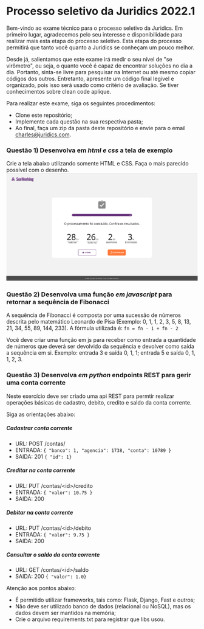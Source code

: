 # Processo seletivo da Juridics 2022.1

Bem-vindo ao exame técnico para o processo seletivo da Juridics.
Em primeiro lugar, agradecemos pelo seu interesse e disponibilidade para realizar mais esta etapa do processo seletivo.
Esta etapa do processo permitirá que tanto você quanto a Juridics se conheçam um pouco melhor.

Desde já, salientamos que este exame irá medir o seu nível de "se virômetro", ou seja, o quanto você é capaz de encontrar
soluções no dia a dia. Portanto, sinta-se livre para pesquisar na Internet ou até mesmo copiar códigos dos outros.
Entretanto, apresente um código final legível e organizado, pois isso será usado como critério de avaliação. 
Se tiver conhecimentos sobre clean code aplique.

Para realizar este exame, siga os seguintes procedimentos:
- Clone este repositório;
- Implemente cada questão na sua respectiva pasta;
- Ao final, faça um zip da pasta deste repositório e envie para o email charles@juridics.com.

### Questão 1) Desenvolva em *html e css* a tela de exemplo
Crie a tela abaixo utilizando somente HTML e CSS. Faça o mais parecido possível com o desenho.
![Tela a ser desenhada](questao1/exemplo.png)

### Questão 2) Desenvolva uma função *em javascript* para retornar a sequência de Fibonacci
A sequência de Fibonacci é composta por uma sucessão de números descrita pelo matemático Leonardo de Pisa (Exemplo: 0, 1, 1, 2, 3, 5, 8, 13, 21, 34, 55, 89, 144, 233). A fórmula utilizada é: ```fn = fn - 1 + fn - 2```

Você deve criar uma função em js para receber como entrada a quantidade de números que deverá ser devolvido da sequência e devolver como saída a sequência em si. Exemplo: entrada 3 e saída 0, 1, 1; entrada 5 e saída 0, 1, 1, 2, 3.

### Questão 3) Desenvolva *em python* endpoints REST para gerir uma conta corrente
Neste exercício deve ser criado uma api REST para permtir realizar operações básicas de cadastro, debito, credito e saldo da conta corrente.

Siga as orientações abaixo:

##### Cadastrar conta corrente
- URL: POST /contas/
- ENTRADA: ```{ "banco": 1, "agencia": 1738, "conta": 10789 }```
- SAIDA: 201 ```{ "id": 1}```

##### Creditar na conta corrente
- URL: PUT /contas/\<id\>/credito
- ENTRADA: ```{ "valor": 10.75 }```
- SAIDA: 200

##### Debitar na conta corrente
- URL: PUT /contas/\<id\>/debito
- ENTRADA: ```{ "valor": 9.75 }```
- SAIDA: 200

##### Consultar o saldo da conta corrente
- URL: GET /contas/\<id\>/saldo
- SAIDA: 200 ```{ "valor": 1.0}```
  
Atenção aos pontos abaixo: 
 - É permitido utilizar frameworks, tais como: Flask, Django, Fast e outros;
 - Não deve ser utilizado banco de dados (relacional ou NoSQL), mas os dados devem ser mantidos na memória;
 - Crie o arquivo requirements.txt para registrar que libs usou.
